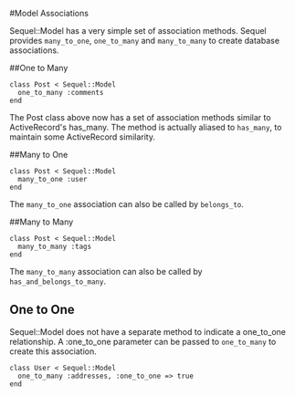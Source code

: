 #Model Associations

Sequel::Model has a very simple set of association methods.
Sequel provides `many_to_one`, `one_to_many` and `many_to_many` to create database associations.


##One to Many

    class Post < Sequel::Model
      one_to_many :comments
    end
    
The Post class above now has a set of association methods similar to ActiveRecord's has\_many.
The method is actually aliased to `has_many`, to maintain some ActiveRecord similarity.  

##Many to One

    class Post < Sequel::Model
      many_to_one :user
    end

The `many_to_one` association can also be called by `belongs_to`.

##Many to Many
    
    class Post < Sequel::Model
      many_to_many :tags
    end

The `many_to_many` association can also be called by `has_and_belongs_to_many`.

## One to One

Sequel::Model does not have a separate method to indicate a one\_to\_one relationship.
A :one\_to\_one parameter can be passed to `one_to_many` to create this association.

    class User < Sequel::Model
      one_to_many :addresses, :one_to_one => true
    end
      
    